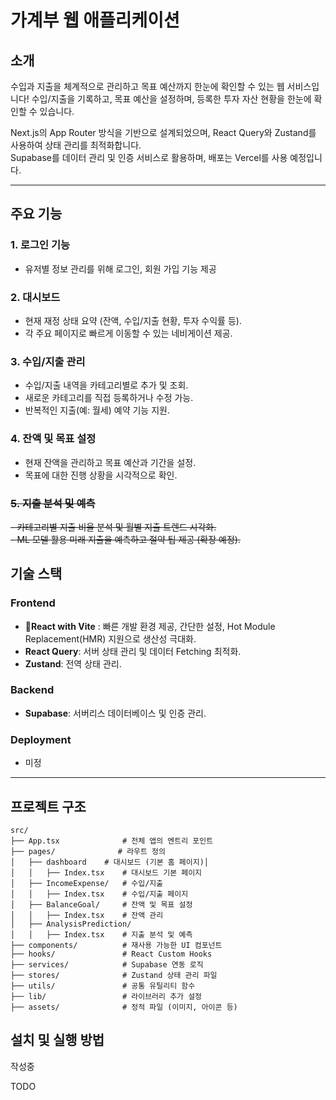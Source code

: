 # **가계부 웹 애플리케이션**

## **소개**

수입과 지출을 체계적으로 관리하고 목표 예산까지 한눈에 확인할 수 있는 웹 서비스입니다!
수입/지출을 기록하고, 목표 예산을 설정하며, 등록한 투자 자산 현황을 한눈에 확인할 수 있습니다.

Next.js의 App Router 방식을 기반으로 설계되었으며, React Query와 Zustand를 사용하여 상태 관리를 최적화합니다.  
Supabase를 데이터 관리 및 인증 서비스로 활용하며, 배포는 Vercel를 사용 예정입니다.

---

## **주요 기능**

### **1. 로그인 기능**

- 유저별 정보 관리를 위해 로그인, 회원 가입 기능 제공

### **2. 대시보드**

- 현재 재정 상태 요약 (잔액, 수입/지출 현황, 투자 수익률 등).
- 각 주요 페이지로 빠르게 이동할 수 있는 네비게이션 제공.

### **3. 수입/지출 관리**

- 수입/지출 내역을 카테고리별로 추가 및 조회.
- 새로운 카테고리를 직접 등록하거나 수정 가능.
- 반복적인 지출(예: 월세) 예약 기능 지원.

### **4. 잔액 및 목표 설정**

- 현재 잔액을 관리하고 목표 예산과 기간을 설정.
- 목표에 대한 진행 상황을 시각적으로 확인.

### ~~**5. 지출 분석 및 예측**~~

~~- 카테고리별 지출 비율 분석 및 월별 지출 트렌드 시각화.~~ <br>
~~- ML 모델 활용 미래 지출을 예측하고 절약 팁 제공 (확장 예정).~~

## **기술 스택**

### **Frontend**

- **React with Vite** : 빠른 개발 환경 제공, 간단한 설정, Hot Module Replacement(HMR) 지원으로 생산성 극대화.
- **React Query**: 서버 상태 관리 및 데이터 Fetching 최적화.
- **Zustand**: 전역 상태 관리.

### **Backend**

- **Supabase**: 서버리스 데이터베이스 및 인증 관리.

### **Deployment**

- 미정

---

## **프로젝트 구조**

```plaintext
src/
├── App.tsx              # 전체 앱의 엔트리 포인트
├── pages/              # 라우트 정의
│   ├── dashboard    # 대시보드 (기본 홈 페이지)│
│   │   ├── Index.tsx    # 대시보드 기본 페이지
│   ├── IncomeExpense/   # 수입/지출
│   │   ├── Index.tsx    # 수입/지출 페이지
│   ├── BalanceGoal/     # 잔액 및 목표 설정
│   │   ├── Index.tsx    # 잔액 관리
│   ├── AnalysisPrediction/
│   │   ├── Index.tsx    # 지출 분석 및 예측
├── components/          # 재사용 가능한 UI 컴포넌트
├── hooks/               # React Custom Hooks
├── services/            # Supabase 연동 로직
├── stores/              # Zustand 상태 관리 파일
├── utils/               # 공통 유틸리티 함수
├── lib/                 # 라이브러리 추가 설정
├── assets/              # 정적 파일 (이미지, 아이콘 등)
```

## **설치 및 실행 방법**

작성중

TODO
